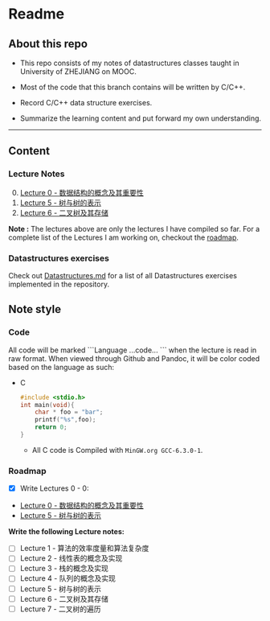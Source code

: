 # Readme

## About this repo

- This repo consists of my notes of datastructures classes taught in University of ZHEJIANG on MOOC.

- Most of the code that this branch contains will be written by C/C++.

- Record C/C++ data structure exercises.

- Summarize the learning content and put forward my own understanding.

___

## Content

### Lecture Notes

0. [Lecture 0 - 数据结构的概念及其重要性](./Lectures/Lecture-0.md)
1. [Lecture 5 - 树与树的表示](./Lectures/Lecture-5.md)
1. [Lecture 6 - 二叉树及其存储](./Lectures/Lecture-6.md)

**Note :** The lectures above are only the lectures I have compiled so far. For a complete list of the Lectures I am working on, checkout the [roadmap](#roadmap).

### Datastructures exercises

Check out [Datastructures.md](./Datastructures.md) for a list of all Datastructures exercises implemented in the repository.

## Note style

### Code

All code will be marked \`\`\`Language ...code... \`\`\` when the lecture is read in raw format. When viewed through Github and Pandoc, it will be color coded based on the language as such:

* C
    ```c
    #include <stdio.h>
    int main(void){
        char * foo = "bar";
        printf("%s",foo);
        return 0;
    }
    ```
  * All C code is Compiled with ```MinGW.org GCC-6.3.0-1```.

### Roadmap

- [x] Write Lectures 0 - 0:

* [Lecture 0 - 数据结构的概念及其重要性](./Lectures/Lecture-0.md)
* [Lecture 5 - 树与树的表示](./Lectures/Lecture-5.md)

__Write the following Lecture notes:__

- [ ] Lecture 1 - 算法的效率度量和算法复杂度
- [ ] Lecture 2 - 线性表的概念及实现
- [ ] Lecture 3 - 栈的概念及实现
- [ ] Lecture 4 - 队列的概念及实现
- [ ] Lecture 5 - 树与树的表示
- [ ] Lecture 6 - 二叉树及其存储
- [ ] Lecture 7 - 二叉树的遍历
